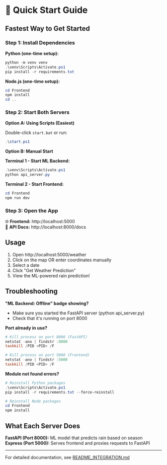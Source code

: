 # 🚀 Quick Start Guide

## Fastest Way to Get Started

### Step 1: Install Dependencies

**Python (one-time setup):**
```powershell
python -m venv venv
.\venv\Scripts\Activate.ps1
pip install -r requirements.txt
```

**Node.js (one-time setup):**
```powershell
cd Frontend
npm install
cd ..
```

### Step 2: Start Both Servers

**Option A: Using Scripts (Easiest)**

Double-click `start.bat` or run:
```powershell
.\start.ps1
```

**Option B: Manual Start**

**Terminal 1 - Start ML Backend:**
```powershell
.\venv\Scripts\Activate.ps1
python api_server.py
```

**Terminal 2 - Start Frontend:**
```powershell
cd Frontend
npm run dev
```

### Step 3: Open the App

🌐 **Frontend:** http://localhost:5000  
📖 **API Docs:** http://localhost:8000/docs

## Usage

1. Open http://localhost:5000/weather
2. Click on the map OR enter coordinates manually
3. Select a date
4. Click "Get Weather Prediction"
5. View the ML-powered rain prediction!

## Troubleshooting

**"ML Backend: Offline" badge showing?**
- Make sure you started the FastAPI server (python api_server.py)
- Check that it's running on port 8000

**Port already in use?**
```powershell
# Kill process on port 8000 (FastAPI)
netstat -ano | findstr :8000
taskkill /PID <PID> /F

# Kill process on port 5000 (Frontend)
netstat -ano | findstr :5000
taskkill /PID <PID> /F
```

**Module not found errors?**
```powershell
# Reinstall Python packages
.\venv\Scripts\Activate.ps1
pip install -r requirements.txt --force-reinstall

# Reinstall Node packages
cd Frontend
npm install
```

## What Each Server Does

**FastAPI (Port 8000):** ML model that predicts rain based on season  
**Express (Port 5000):** Serves frontend and proxies requests to FastAPI

---

For detailed documentation, see [README_INTEGRATION.md](README_INTEGRATION.md)
